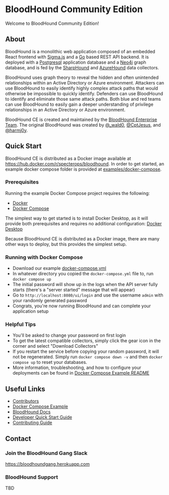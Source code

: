 # BloodHound Community Edition

Welcome to BloodHound Community Edition!

## About

BloodHound is a monolithic web application composed of an embedded React frontend with [Sigma.js](https://www.sigmajs.org/)
and a [Go](https://go.dev/) based REST API backend. It is deployed with a [Postgresql](https://www.postgresql.org/) application
database and a [Neo4j](https://neo4j.com/) graph database, and is fed by the [SharpHound](https://github.com/BloodHoundAD/SharpHound)
and [AzureHound](https://github.com/BloodHoundAD/AzureHound) data collectors.

BloodHound uses graph theory to reveal the hidden and often unintended relationships within an Active Directory or Azure
environment. Attackers can use BloodHound to easily identify highly complex attack paths that would otherwise be impossible
to quickly identify. Defenders can use BloodHound to identify and eliminate those same attack paths. Both blue and red teams
can use BloodHound to easily gain a deeper understanding of privilege relationships in an Active Directory or Azure environment.

BloodHound CE is created and maintained by the [BloodHound Enterprise Team](https://bloodhoundenterprise.io). The original
BloodHound was created by [@_wald0](https://www.twitter.com/_wald0), [@CptJesus](https://twitter.com/CptJesus), and
[@harmj0y](https://twitter.com/harmj0y).

## Quick Start

BloodHound CE is distributed as a Docker image available at https://hub.docker.com/r/specterops/bloodhound.
In order to get started, an example docker compose folder is provided at [examples/docker-compose](examples/docker-compose/README.md).

### Prerequisites

Running the example Docker Compose project requires the following:
- [Docker](https://www.docker.com/)
- [Docker Compose](https://docs.docker.com/compose/)

The simplest way to get started is to install Docker Desktop, as it will provide both prerequisites and requires no additional
configuration: [Docker Desktop](https://www.docker.com/products/docker-desktop/)

Because BloodHound CE is distributed as a Docker image, there are many other ways to deploy, but this provides the simplest setup.

### Running with Docker Compose

-   Download our example [docker-compose.yml](./examples/docker-compose/docker-compose.yml)
-   In whatever directory you copied the `docker-compose.yml` file to, run `docker compose up`
-   The initial password will show up in the logs when the API server fully starts (there's a "server started" message that will appear)
-   Go to `http://localhost:8080/ui/login` and use the username `admin` with your randomly generated password
-   Congrats, you're now running BloodHound and can complete your application setup

### Helpful Tips

-   You'll be asked to change your password on first login
-   To get the latest compatible collectors, simply click the gear icon in the corner and select "Download Collectors"
-   If you restart the service before copying your random password, it will not be regenerated. Simply run `docker compose down -v`
and then `docker compose up` to reset your databases.
-   More information, troubleshooting, and how to configure your deployments can be found in [Docker Compose Example README](./examples/docker-compose/README.md)

## Useful Links

-   [Contributors](./CONTRIBUTORS.md)
-   [Docker Compose Example](./examples/docker-compose/README.md)
-   [BloodHound Docs](https://support.bloodhoundenterprise.io/)
-   [Developer Quick Start Guide](./DEVREADME.md)
-   [Contributing Guide](./CONTRIBUTING.md)

## Contact

### Join the BloodHound Gang Slack

https://bloodhoundgang.herokuapp.com

### BloodHound Support

TBD